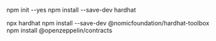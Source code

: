 npm init --yes
npm install --save-dev hardhat

npx hardhat
npm install --save-dev @nomicfoundation/hardhat-toolbox
npm install @openzeppelin/contracts
